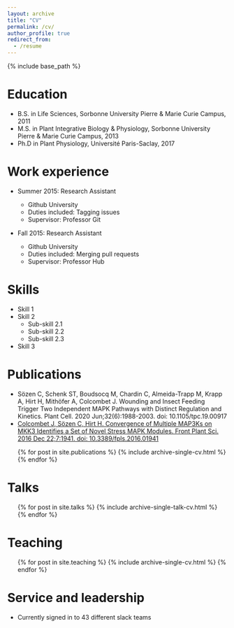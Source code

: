 ```yaml
---
layout: archive
title: "CV"
permalink: /cv/
author_profile: true
redirect_from:
  - /resume
---
```


{% include base_path %}

Education
======
* B.S. in Life Sciences, Sorbonne University Pierre & Marie Curie Campus, 2011
* M.S. in Plant Integrative Biology & Physiology, Sorbonne University Pierre & Marie Curie Campus, 2013
* Ph.D in Plant Physiology, Université Paris-Saclay, 2017

Work experience
======
* Summer 2015: Research Assistant
  * Github University
  * Duties included: Tagging issues
  * Supervisor: Professor Git

* Fall 2015: Research Assistant
  * Github University
  * Duties included: Merging pull requests
  * Supervisor: Professor Hub
  
Skills
======
* Skill 1
* Skill 2
  * Sub-skill 2.1
  * Sub-skill 2.2
  * Sub-skill 2.3
* Skill 3

Publications
======
<ul>
  <li>
    <a style="text-decoration:none; color:inherit;" href="https://pubmed.ncbi.nlm.nih.gov/32265268/">Sözen C, Schenk ST, Boudsocq M, Chardin C, Almeida-Trapp M, Krapp A, Hirt H, Mithöfer A, Colcombet J. Wounding and Insect Feeding Trigger Two Independent MAPK Pathways with Distinct Regulation and Kinetics. Plant Cell. 2020 Jun;32(6):1988-2003. doi: 10.1105/tpc.19.00917</a>
  </li>
  <li>
    <a href="https://pubmed.ncbi.nlm.nih.gov/28066492/">Colcombet J, Sözen C, Hirt H. Convergence of Multiple MAP3Ks on MKK3 Identifies a Set of Novel Stress MAPK Modules. Front Plant Sci. 2016 Dec 22;7:1941. doi: 10.3389/fpls.2016.01941</a>
  </li>  
</ul>    

  <ul>{% for post in site.publications %}
    {% include archive-single-cv.html %}
  {% endfor %}</ul>
  
Talks
======
  <ul>{% for post in site.talks %}
    {% include archive-single-talk-cv.html %}
  {% endfor %}</ul>
  
Teaching
======
  <ul>{% for post in site.teaching %}
    {% include archive-single-cv.html %}
  {% endfor %}</ul>
  
Service and leadership
======
* Currently signed in to 43 different slack teams
